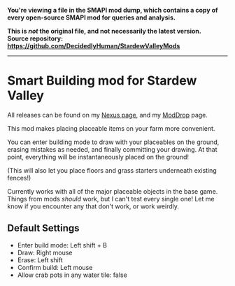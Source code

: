 **You're viewing a file in the SMAPI mod dump, which contains a copy of every open-source SMAPI mod
for queries and analysis.**

**This is _not_ the original file, and not necessarily the latest version.**  
**Source repository: https://github.com/DecidedlyHuman/StardewValleyMods**

----

# Smart Building mod for Stardew Valley

All releases can be found on my [Nexus page](https://www.nexusmods.com/users/79440738?tab=user+files), and
my [ModDrop](https://www.moddrop.com/stardew-valley/profile/251772/mods) page.

This mod makes placing placeable items on your farm more convenient.

You can enter building mode to draw with your placeables on the ground, erasing mistakes as needed, and finally
committing your drawing. At that point, everything will be instantaneously placed on the ground!

(This will also let you place floors and grass starters underneath existing fences!)

Currently works with all of the major placeable objects in the base game. Things from mods *should* work, but I can't
test every single one! Let me know if you encounter any that don't work, or work weirdly.

## Default Settings

* Enter build mode: Left shift + B
* Draw: Right mouse
* Erase: Left shift
* Confirm build: Left mouse
* Allow crab pots in any water tile: false
